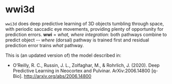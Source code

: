 # wwi3d

`wwi3d` does deep predictive learning of 3D objects tumbling through space, with periodic saccadic eye movements, providing plenty of opportunity for prediction errors.  **wwi** = *what, where integration*: both pathways combine to predict object -- *where* (dorsal) pathway is trained first and residual prediction error trains *what* pathway.

This is (an updated version of) the model described in:

* O’Reilly, R. C., Russin, J. L., Zolfaghar, M., & Rohrlich, J. (2020). Deep Predictive Learning in Neocortex and Pulvinar. ArXiv:2006.14800 [q-Bio]. http://arxiv.org/abs/2006.14800



